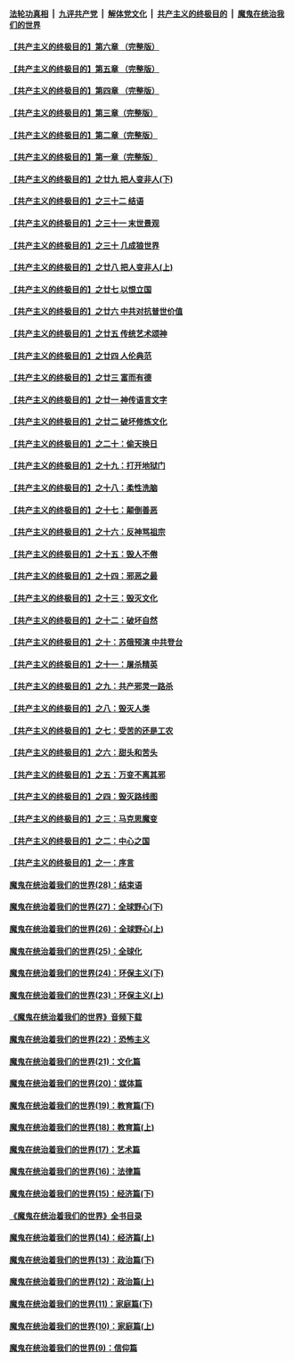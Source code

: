 ####  [法轮功真相](../../../../basic/blob/master/README.md?t=10080939) &nbsp;|&nbsp; [九评共产党](../../../../9ping.md/blob/master/README.md?t=10080939) &nbsp;|&nbsp; [解体党文化](../../../../jtdwh.md/blob/master/README.md?t=10080939)  &nbsp;|&nbsp; [共产主义的终极目的](../../../../gczydzjmd.md/blob/master/README.md?t=10080939) &nbsp;|&nbsp; [魔鬼在统治我们的世界](../../../../mgztzwmdsj.md/blob/master/README.md?t=10080939) 

#### [【共产主义的终极目的】第六章 （完整版）](../pages/nsc422/n11428913.md?t=10080939) 

#### [【共产主义的终极目的】第五章 （完整版）](../pages/nsc422/n11428912.md?t=10080939) 

#### [【共产主义的终极目的】第四章 （完整版）](../pages/nsc422/n11428907.md?t=10080939) 

#### [【共产主义的终极目的】第三章（完整版）](../pages/nsc422/n11428848.md?t=10080939) 

#### [【共产主义的终极目的】第二章（完整版）](../pages/nsc422/n11428831.md?t=10080939) 

#### [【共产主义的终极目的】第一章（完整版）](../pages/nsc422/n11417651.md?t=10080939) 

#### [【共产主义的终极目的】之廿九 把人变非人(下)](../pages/nsc422/n11344140.md?t=10080939) 

#### [【共产主义的终极目的】之三十二 结语](../pages/nsc422/n11360535.md?t=10080939) 

#### [【共产主义的终极目的】之三十一 末世景观](../pages/nsc422/n11351129.md?t=10080939) 

#### [【共产主义的终极目的】之三十 几成狼世界](../pages/nsc422/n11348280.md?t=10080939) 

#### [【共产主义的终极目的】之廿八 把人变非人(上)](../pages/nsc422/n11340492.md?t=10080939) 

#### [【共产主义的终极目的】之廿七 以恨立国](../pages/nsc422/n11336944.md?t=10080939) 

#### [【共产主义的终极目的】之廿六 中共对抗普世价值](../pages/nsc422/n11324785.md?t=10080939) 

#### [【共产主义的终极目的】之廿五 传统艺术颂神](../pages/nsc422/n11296396.md?t=10080939) 

#### [【共产主义的终极目的】之廿四 人伦典范](../pages/nsc422/n11296397.md?t=10080939) 

#### [【共产主义的终极目的】之廿三 富而有德](../pages/nsc422/n11283598.md?t=10080939) 

#### [【共产主义的终极目的】之廿一 神传语言文字](../pages/nsc422/n11263265.md?t=10080939) 

#### [【共产主义的终极目的】之廿二 破坏修炼文化](../pages/nsc422/n11245728.md?t=10080939) 

#### [【共产主义的终极目的】之二十：偷天换日](../pages/nsc422/n11238846.md?t=10080939) 

#### [【共产主义的终极目的】之十九：打开地狱门](../pages/nsc422/n11206376.md?t=10080939) 

#### [【共产主义的终极目的】之十八：柔性洗脑](../pages/nsc422/n11199994.md?t=10080939) 

#### [【共产主义的终极目的】之十七：颠倒善恶](../pages/nsc422/n11179782.md?t=10080939) 

#### [【共产主义的终极目的】之十六：反神骂祖宗](../pages/nsc422/n11166798.md?t=10080939) 

#### [【共产主义的终极目的】之十五：毁人不倦](../pages/nsc422/n11166792.md?t=10080939) 

#### [【共产主义的终极目的】之十四：邪恶之最](../pages/nsc422/n11150249.md?t=10080939) 

#### [【共产主义的终极目的】之十三：毁灭文化](../pages/nsc422/n11135227.md?t=10080939) 

#### [【共产主义的终极目的】之十二：破坏自然](../pages/nsc422/n11135214.md?t=10080939) 

#### [【共产主义的终极目的】之十：苏俄预演 中共登台](../pages/nsc422/n11118424.md?t=10080939) 

#### [【共产主义的终极目的】之十一：屠杀精英](../pages/nsc422/n11118442.md?t=10080939) 

#### [【共产主义的终极目的】之九：共产邪灵一路杀](../pages/nsc422/n11114139.md?t=10080939) 

#### [【共产主义的终极目的】之八：毁灭人类](../pages/nsc422/n11108503.md?t=10080939) 

#### [【共产主义的终极目的】之七：受苦的还是工农](../pages/nsc422/n11101809.md?t=10080939) 

#### [【共产主义的终极目的】之六：甜头和苦头](../pages/nsc422/n11096971.md?t=10080939) 

#### [【共产主义的终极目的】之五：万变不离其邪](../pages/nsc422/n11091285.md?t=10080939) 

#### [【共产主义的终极目的】之四：毁灭路线图](../pages/nsc422/n11086284.md?t=10080939) 

#### [【共产主义的终极目的】之三：马克思魔变](../pages/nsc422/n11061941.md?t=10080939) 

#### [【共产主义的终极目的】之二：中心之国](../pages/nsc422/n11047728.md?t=10080939) 

#### [【共产主义的终极目的】之一：序言](../pages/nsc422/n11086077.md?t=10080939) 

#### [魔鬼在统治着我们的世界(28)：结束语](../pages/nsc422/n10936246.md?t=10080939) 

#### [魔鬼在统治着我们的世界(27)：全球野心(下)](../pages/nsc422/n10928319.md?t=10080939) 

#### [魔鬼在统治着我们的世界(26)：全球野心(上)](../pages/nsc422/n10900318.md?t=10080939) 

#### [魔鬼在统治着我们的世界(25)：全球化](../pages/nsc422/n10788205.md?t=10080939) 

#### [魔鬼在统治着我们的世界(24)：环保主义(下)](../pages/nsc422/n10695307.md?t=10080939) 

#### [魔鬼在统治着我们的世界(23)：环保主义(上)](../pages/nsc422/n10688613.md?t=10080939) 

#### [《魔鬼在统治着我们的世界》音频下载](../pages/nsc422/n10635553.md?t=10080939) 

#### [魔鬼在统治着我们的世界(22)：恐怖主义](../pages/nsc422/n10614727.md?t=10080939) 

#### [魔鬼在统治着我们的世界(21)：文化篇](../pages/nsc422/n10597706.md?t=10080939) 

#### [魔鬼在统治着我们的世界(20)：媒体篇](../pages/nsc422/n10586579.md?t=10080939) 

#### [魔鬼在统治着我们的世界(19)：教育篇(下)](../pages/nsc422/n10564808.md?t=10080939) 

#### [魔鬼在统治着我们的世界(18)：教育篇(上)](../pages/nsc422/n10526970.md?t=10080939) 

#### [魔鬼在统治着我们的世界(17)：艺术篇](../pages/nsc422/n10499093.md?t=10080939) 

#### [魔鬼在统治着我们的世界(16)：法律篇](../pages/nsc422/n10485969.md?t=10080939) 

#### [魔鬼在统治着我们的世界(15)：经济篇(下)](../pages/nsc422/n10469975.md?t=10080939) 

#### [《魔鬼在统治着我们的世界》全书目录](../pages/nsc422/n10464261.md?t=10080939) 

#### [魔鬼在统治着我们的世界(14)：经济篇(上)](../pages/nsc422/n10457370.md?t=10080939) 

#### [魔鬼在统治着我们的世界(13)：政治篇(下)](../pages/nsc422/n10448270.md?t=10080939) 

#### [魔鬼在统治着我们的世界(12)：政治篇(上)](../pages/nsc422/n10444576.md?t=10080939) 

#### [魔鬼在统治着我们的世界(11)：家庭篇(下)](../pages/nsc422/n10440961.md?t=10080939) 

#### [魔鬼在统治着我们的世界(10)：家庭篇(上)](../pages/nsc422/n10435448.md?t=10080939) 

#### [魔鬼在统治着我们的世界(9)：信仰篇](../pages/nsc422/n10432159.md?t=10080939) 

